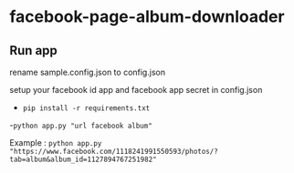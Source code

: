 # facebook-page-album-downloader #

## Run app

  rename sample.config.json to config.json

  setup your facebook id app and facebook app secret in config.json
   
   - `pip install -r requirements.txt`
    
   -`python app.py "url facebook album"`

  Example : `python app.py "https://www.facebook.com/1118241991550593/photos/?tab=album&album_id=1127894767251982"`
